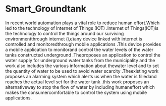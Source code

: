 # Smart_Groundtank
In recent world automation plays a vital role to reduce human effort.Which led to the technology of Internet of Things (IOT) .Internet of Things(IOT)is the technology to control the things around our surviving environmentthrough internet (i,e)any device linked with internet is controlled and monitoredthrough mobile applications .This device provides a mobile application to monitorand control the water levels of the water tanks constructed underground .Theproposes an application to control the water supply for underground water tanks from the municipality and the work also includes the various information about thewater level and to set the quantity of water to be used to avoid water scarcity .Theexisting work proposes an alarming system which alerts us when the water is filledand reaches the actual level set for the water tank .this work proposes an alternativeway to stop the flow of water by including humaneffort which makes the consumercomfortable to control the system using mobile applications.

